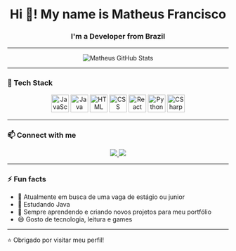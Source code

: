 <h1 align="center">Hi 👋! My name is Matheus Francisco</h1>
<h3 align="center">I'm a Developer from Brazil</h3>

---
<p align="center">
  <img src="https://github-profile-summary-cards.vercel.app/api/cards/profile-details?username=IMTheus&theme=radical" alt="Matheus GitHub Stats"/>
  <br/>
</p>

---

### 🚀 Tech Stack

<p align="center">
  <img src="https://cdn.jsdelivr.net/gh/devicons/devicon/icons/javascript/javascript-original.svg" height="40" alt="JavaScript"/>
  <img src="https://cdn.jsdelivr.net/gh/devicons/devicon/icons/java/java-original.svg" height="40" alt="Java"/>
  <img src="https://cdn.jsdelivr.net/gh/devicons/devicon/icons/html5/html5-original.svg" height="40" alt="HTML"/>
  <img src="https://cdn.jsdelivr.net/gh/devicons/devicon/icons/css3/css3-original.svg" height="40" alt="CSS"/>
  <img src="https://cdn.jsdelivr.net/gh/devicons/devicon/icons/react/react-original.svg" height="40" alt="React"/>
  <img src="https://cdn.jsdelivr.net/gh/devicons/devicon/icons/python/python-original.svg" height="40" alt="Python"/>
  <img src="https://cdn.jsdelivr.net/gh/devicons/devicon/icons/csharp/csharp-original.svg" height="40" alt="CSharp"/>
</p>

---

### 📫 Connect with me

<p align="center">
  <a href="https://www.instagram.com/ztheeuz/" target="_blank">
    <img src="https://img.shields.io/badge/-Instagram-E4405F?style=for-the-badge&logo=instagram&logoColor=white"/>
  </a>
  <a href="https://www.linkedin.com/in/matheus-francisco-2384a8235/" target="_blank">
    <img src="https://img.shields.io/badge/-LinkedIn-0077B5?style=for-the-badge&logo=linkedin&logoColor=white"/>
  </a>
</p>

---

### ⚡ Fun facts

- 🔭 Atualmente em busca de uma vaga de estágio ou junior  
- 🌱 Estudando Java  
- 🧠 Sempre aprendendo e criando novos projetos para meu portfólio  
- 😄 Gosto de tecnologia, leitura e games  

---

⭐️ Obrigado por visitar meu perfil!
